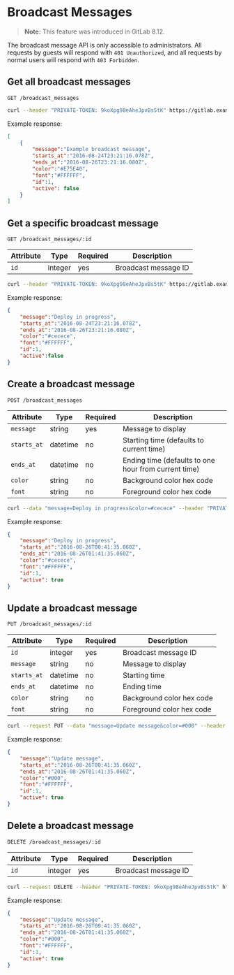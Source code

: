 # Broadcast Messages

> **Note:** This feature was introduced in GitLab 8.12.

The broadcast message API is only accessible to administrators. All requests by
guests will respond with `401 Unauthorized`, and all requests by normal users
will respond with `403 Forbidden`.

## Get all broadcast messages

```
GET /broadcast_messages
```

```bash
curl --header "PRIVATE-TOKEN: 9koXpg98eAheJpvBs5tK" https://gitlab.example.com/api/v4/broadcast_messages
```

Example response:

```json
[
    {
        "message":"Example broadcast message",
        "starts_at":"2016-08-24T23:21:16.078Z",
        "ends_at":"2016-08-26T23:21:16.080Z",
        "color":"#E75E40",
        "font":"#FFFFFF",
        "id":1,
        "active": false
    }
]
```

## Get a specific broadcast message

```
GET /broadcast_messages/:id
```

| Attribute   | Type     | Required | Description               |
| ----------- | -------- | -------- | ------------------------- |
| `id`        | integer  | yes      | Broadcast message ID      |

```bash
curl --header "PRIVATE-TOKEN: 9koXpg98eAheJpvBs5tK" https://gitlab.example.com/api/v4/broadcast_messages/1
```

Example response:

```json
{
    "message":"Deploy in progress",
    "starts_at":"2016-08-24T23:21:16.078Z",
    "ends_at":"2016-08-26T23:21:16.080Z",
    "color":"#cecece",
    "font":"#FFFFFF",
    "id":1,
    "active":false
}
```

## Create a broadcast message

```
POST /broadcast_messages
```

| Attribute   | Type     | Required | Description                                          |
| ----------- | -------- | -------- | ---------------------------------------------------- |
| `message`   | string   | yes      | Message to display                                   |
| `starts_at` | datetime | no       | Starting time (defaults to current time)             |
| `ends_at`   | datetime | no       | Ending time (defaults to one hour from current time) |
| `color`     | string   | no       | Background color hex code                            |
| `font`      | string   | no       | Foreground color hex code                            |

```bash
curl --data "message=Deploy in progress&color=#cecece" --header "PRIVATE-TOKEN: 9koXpg98eAheJpvBs5tK" https://gitlab.example.com/api/v4/broadcast_messages
```

Example response:

```json
{
    "message":"Deploy in progress",
    "starts_at":"2016-08-26T00:41:35.060Z",
    "ends_at":"2016-08-26T01:41:35.060Z",
    "color":"#cecece",
    "font":"#FFFFFF",
    "id":1,
    "active": true
}
```

## Update a broadcast message

```
PUT /broadcast_messages/:id
```

| Attribute   | Type     | Required | Description               |
| ----------- | -------- | -------- | ------------------------- |
| `id`        | integer  | yes      | Broadcast message ID      |
| `message`   | string   | no       | Message to display        |
| `starts_at` | datetime | no       | Starting time             |
| `ends_at`   | datetime | no       | Ending time               |
| `color`     | string   | no       | Background color hex code |
| `font`      | string   | no       | Foreground color hex code |

```bash
curl --request PUT --data "message=Update message&color=#000" --header "PRIVATE-TOKEN: 9koXpg98eAheJpvBs5tK" https://gitlab.example.com/api/v4/broadcast_messages/1
```

Example response:

```json
{
    "message":"Update message",
    "starts_at":"2016-08-26T00:41:35.060Z",
    "ends_at":"2016-08-26T01:41:35.060Z",
    "color":"#000",
    "font":"#FFFFFF",
    "id":1,
    "active": true
}
```

## Delete a broadcast message

```
DELETE /broadcast_messages/:id
```

| Attribute   | Type     | Required | Description               |
| ----------- | -------- | -------- | ------------------------- |
| `id`        | integer  | yes      | Broadcast message ID      |

```bash
curl --request DELETE --header "PRIVATE-TOKEN: 9koXpg98eAheJpvBs5tK" https://gitlab.example.com/api/v4/broadcast_messages/1
```

Example response:

```json
{
    "message":"Update message",
    "starts_at":"2016-08-26T00:41:35.060Z",
    "ends_at":"2016-08-26T01:41:35.060Z",
    "color":"#000",
    "font":"#FFFFFF",
    "id":1,
    "active": true
}
```
